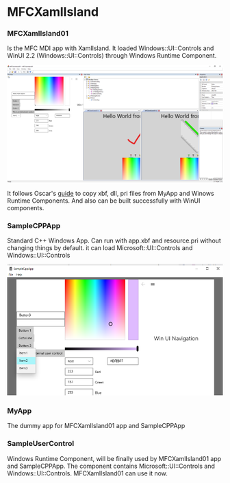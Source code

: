 # MFCXamlIsland

### MFCXamlIsland01 

Is the MFC MDI app with XamlIsland. It loaded Windows::UI::Controls and WinUI 2.2 (Windows::UI::Controls) through Windows Runtime Component.

![4](https://github.com/freistli/images/blob/master/MFCXamlIsland/4.png)

It follows Oscar's [guide](https://github.com/marb2000/XamlIslands/tree/master/1903_Samples/CppWinRT_Win32_SingleIsland)  to copy xbf, dll, pri files from MyApp and Winows Runtime Components. And also can be built successfully with WinUI components.

### SampleCPPApp 
Standard C++ Windows App. Can run with app.xbf and resource.pri without changing things by default. it can load Microsoft::UI::Controls and Windows::UI::Controls

![3](https://github.com/freistli/images/blob/master/MFCXamlIsland/3.png)

### MyApp
The dummy app for MFCXamlIsland01 app and SampleCPPApp

### SampleUserControl
Windows Runtime Component, will be finally used by MFCXamlIsland01 app and SampleCPPApp. The component contains Microsoft::UI::Controls and Windows::UI::Controls. MFCXamlIsland01 can use it now.


